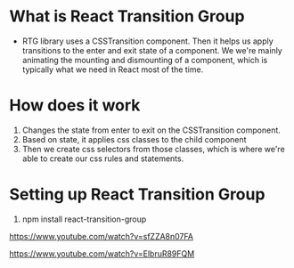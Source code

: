 # What is React Transition Group

-   RTG library uses a CSSTransition component. Then it helps
    us apply transitions to the enter and exit state of a component.
    We we're mainly animating the mounting and dismounting of a component, which is typically what we need in React most of the time.

# How does it work

1. Changes the state from enter to exit on the CSSTransition
   component.
2. Based on state, it applies css classes to the child component
3. Then we create css selectors from those classes, which is where
   we're able to create our css rules and statements.

# Setting up React Transition Group

1. npm install react-transition-group

https://www.youtube.com/watch?v=sfZZA8n07FA

https://www.youtube.com/watch?v=ElbruR89FQM
